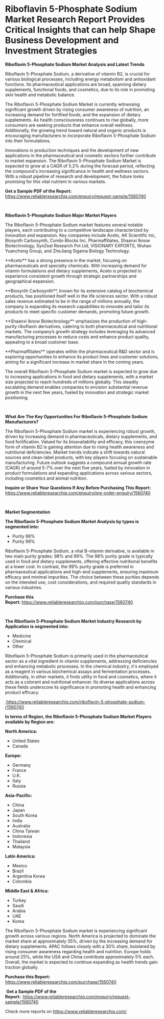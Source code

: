 <p><h1>Riboflavin 5-Phosphate Sodium Market Research Report Provides Critical Insights that can help Shape Business Development and Investment Strategies</h1></p><p><strong>Riboflavin 5-Phosphate Sodium Market Analysis and Latest Trends</strong></p>
<p><p>Riboflavin 5-Phosphate Sodium, a derivative of vitamin B2, is crucial for various biological processes, including energy metabolism and antioxidant functions. Its pharmaceutical applications are broad, spanning dietary supplements, functional foods, and cosmetics, due to its role in promoting skin health and metabolic balance. </p><p>The Riboflavin 5-Phosphate Sodium Market is currently witnessing significant growth driven by rising consumer awareness of nutrition, an increasing demand for fortified foods, and the expansion of dietary supplements. As health consciousness continues to rise globally, more consumers are seeking products that enhance overall wellness. Additionally, the growing trend toward natural and organic products is encouraging manufacturers to incorporate Riboflavin 5-Phosphate Sodium into their formulations.</p><p>Innovations in production techniques and the development of new applications in the pharmaceutical and cosmetic sectors further contribute to market expansion. The Riboflavin 5-Phosphate Sodium Market is expected to grow at a CAGR of 5.2% during the forecast period, reflecting the compound's increasing significance in health and wellness sectors. With a robust pipeline of research and development, the future looks promising for this vital nutrient in various markets.</p></p>
<p><strong>Get a Sample PDF of the Report:&nbsp;</strong> <a href="https://www.reliableresearchiq.com/enquiry/request-sample/1560740?utm_campaign=1720&utm_medium=2&utm_source=Github&utm_content=ia&utm_term=02042025&utm_id=riboflavin-5-phosphate-sodium">https://www.reliableresearchiq.com/enquiry/request-sample/1560740</a></p>
<p>&nbsp;</p>
<p><strong>Riboflavin 5-Phosphate Sodium Major Market Players</strong></p>
<p><p>The Riboflavin 5-Phosphate Sodium market features several notable players, each contributing to a competitive landscape characterized by innovation and expansion. Key companies include Aceto, AK Scientific Inc, Biosynth Carbosynth, Combi-Blocks Inc, Pharmaffiliates, Shaanxi Iknow Biotechnology, SynZeal Research Pvt Ltd, VISIONARY EXPORTS, Wuhan Yuancheng Group, and ZheJiang Sigama Biology Technology.</p><p>**Aceto** has a strong presence in the market, focusing on pharmaceuticals and specialty chemicals. With increasing demand for vitamin formulations and dietary supplements, Aceto is projected to experience consistent growth through strategic partnerships and geographical expansion.</p><p>**Biosynth Carbosynth**, known for its extensive catalog of biochemical products, has positioned itself well in the life sciences sector. With a robust sales revenue estimated to be in the range of millions annually, the company is expanding its research capabilities to innovate and tailor its products to meet specific customer demands, promoting future growth.</p><p>**Shaanxi Iknow Biotechnology** emphasizes the production of high-purity riboflavin derivatives, catering to both pharmaceutical and nutritional markets. The company’s growth strategy includes leveraging its advanced manufacturing processes to reduce costs and enhance product quality, appealing to a broad customer base.</p><p>**Pharmaffiliates** operates within the pharmaceutical R&D sector and is exploring opportunities to enhance its product lines and customer solutions, aiming for a significant increase in market share in the coming years.</p><p>The overall Riboflavin 5-Phosphate Sodium market is expected to grow due to increasing applications in food and dietary supplements, with a market size projected to reach hundreds of millions globally. This steadily escalating demand enables companies to envision substantial revenue growth in the next few years, fueled by innovation and strategic market positioning.</p></p>
<p>&nbsp;</p>
<p><strong>What Are The Key Opportunities For Riboflavin 5-Phosphate Sodium Manufacturers?</strong></p>
<p><p>The Riboflavin 5-Phosphate Sodium market is experiencing robust growth, driven by increasing demand in pharmaceuticals, dietary supplements, and food fortification. Valued for its bioavailability and efficacy, this coenzyme form of vitamin B2 is gaining attention due to rising health awareness and nutritional deficiencies. Market trends indicate a shift towards natural sources and clean-label products, with key players focusing on sustainable manufacturing. Future outlook suggests a compound annual growth rate (CAGR) of around 5-7% over the next five years, fueled by innovation in product formulations and expanding applications across various sectors, including cosmetics and animal nutrition.</p></p>
<p><strong>Inquire or Share Your Questions If Any Before Purchasing This Report:</strong> <a href="https://www.reliableresearchiq.com/enquiry/pre-order-enquiry/1560740?utm_campaign=1720&utm_medium=2&utm_source=Github&utm_content=ia&utm_term=02042025&utm_id=riboflavin-5-phosphate-sodium">https://www.reliableresearchiq.com/enquiry/pre-order-enquiry/1560740</a></p>
<p>&nbsp;</p>
<p><strong>Market Segmentation</strong></p>
<p><strong>The Riboflavin 5-Phosphate Sodium Market Analysis by types is segmented into:</strong></p>
<p><ul><li>Purity 98%</li><li>Purity 99%</li></ul></p>
<p><p>Riboflavin 5-Phosphate Sodium, a vital B-vitamin derivative, is available in two main purity grades: 98% and 99%. The 98% purity grade is typically used in food and dietary supplements, offering effective nutritional benefits at a lower cost. In contrast, the 99% purity grade is preferred in pharmaceutical applications and high-end supplements, ensuring maximum efficacy and minimal impurities. The choice between these purities depends on the intended use, cost considerations, and required quality standards in various industries.</p></p>
<p><strong>Purchase this Report:&nbsp;</strong><a href="https://www.reliableresearchiq.com/purchase/1560740?utm_campaign=1720&utm_medium=2&utm_source=Github&utm_content=ia&utm_term=02042025&utm_id=riboflavin-5-phosphate-sodium">https://www.reliableresearchiq.com/purchase/1560740</a></p>
<p>&nbsp;</p>
<p><strong>The Riboflavin 5-Phosphate Sodium Market Industry Research by Application is segmented into:</strong></p>
<p><ul><li>Medicine</li><li>Chemical</li><li>Other</li></ul></p>
<p><p>Riboflavin 5-Phosphate Sodium is primarily used in the pharmaceutical sector as a vital ingredient in vitamin supplements, addressing deficiencies and enhancing metabolic processes. In the chemical industry, it's employed as a reagent in various biochemical assays and fermentation processes. Additionally, in other markets, it finds utility in food and cosmetics, where it acts as a colorant and nutritional enhancer. Its diverse applications across these fields underscore its significance in promoting health and enhancing product efficacy.</p></p>
<p><a href="https://www.reliableresearchiq.com/riboflavin-5-phosphate-sodium-r1560740?utm_campaign=1720&utm_medium=2&utm_source=Github&utm_content=ia&utm_term=02042025&utm_id=riboflavin-5-phosphate-sodium">&nbsp;https://www.reliableresearchiq.com/riboflavin-5-phosphate-sodium-r1560740</a></p>
<p><strong>In terms of Region, the Riboflavin 5-Phosphate Sodium Market Players available by Region are:</strong></p>
<p>
    <p> <strong> North America: </strong>
        <ul>
            <li>United States</li>
            <li>Canada</li>
        </ul>
        </p> 
    <p> <strong> Europe: </strong>
        <ul>
            <li>Germany</li>
            <li>France</li>
            <li>U.K.</li>
            <li>Italy</li>
            <li>Russia</li>
        </ul>
        </p> 
    <p> <strong> Asia-Pacific: </strong>
        <ul>
            <li>China</li>
            <li>Japan</li>
            <li>South Korea</li>
            <li>India</li>
            <li>Australia</li>
            <li>China Taiwan</li>
            <li>Indonesia</li>
            <li>Thailand</li>
            <li>Malaysia</li>
        </ul>
        </p> 
    <p> <strong> Latin America: </strong>
        <ul>
            <li>Mexico</li>
            <li>Brazil</li>
            <li>Argentina Korea</li>
            <li>Colombia</li>
        </ul>
        </p> 
    <p> <strong> Middle East & Africa: </strong>
        <ul>
            <li>Turkey</li>
            <li>Saudi</li>
            <li>Arabia</li>
            <li>UAE</li>
            <li>Korea</li>
        </ul>
    </p>
    </p>
<p><p>The Riboflavin 5-Phosphate Sodium market is experiencing significant growth across various regions. North America is projected to dominate the market share at approximately 35%, driven by the increasing demand for dietary supplements. APAC follows closely with a 30% share, bolstered by rising consumer awareness regarding health and nutrition. Europe holds around 25%, while the USA and China contribute approximately 5% each. Overall, the market is expected to continue expanding as health trends gain traction globally.</p></p>
<p><strong>Purchase this Report: </strong><a href="https://www.reliableresearchiq.com/purchase/1560740?utm_campaign=1720&utm_medium=2&utm_source=Github&utm_content=ia&utm_term=02042025&utm_id=riboflavin-5-phosphate-sodium">https://www.reliableresearchiq.com/purchase/1560740</a></p>
<p>&nbsp;<strong>Get a Sample PDF of the Report:&nbsp;&nbsp;</strong><a href="https://www.reliableresearchiq.com/enquiry/request-sample/1560740?utm_campaign=1720&utm_medium=2&utm_source=Github&utm_content=ia&utm_term=02042025&utm_id=riboflavin-5-phosphate-sodium">https://www.reliableresearchiq.com/enquiry/request-sample/1560740</a></p>
<p><strong></strong></p>
<p>Check more reports on <a href="https://www.reliableresearchiq.com/?utm_campaign=1720&utm_medium=2&utm_source=Github&utm_content=ia&utm_term=02042025&utm_id=riboflavin-5-phosphate-sodium">https://www.reliableresearchiq.com/</a></p>